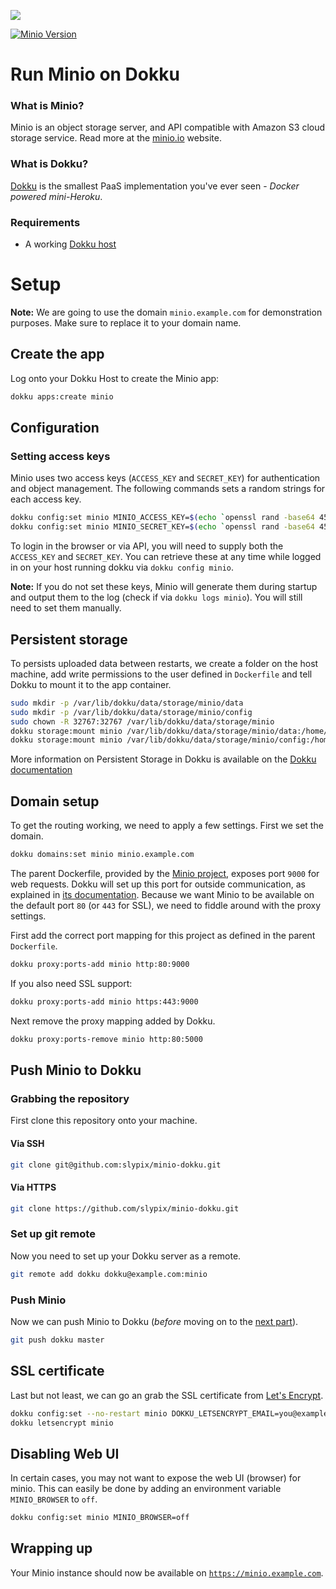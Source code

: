 ![](header.png)

[![Minio Version](https://img.shields.io/badge/Minio-RELEASE.2021--06--17T00--10--46Z-blue.svg)](https://github.com/minio/minio/tree/RELEASE.2021-06-17T00-10-46Z)

# Run Minio on Dokku

### What is Minio?

Minio is an object storage server, and API compatible with Amazon S3 cloud
storage service. Read more at the [minio.io](https://www.minio.io/) website.

### What is Dokku?

[Dokku](http://dokku.viewdocs.io/dokku/) is the smallest PaaS implementation
you've ever seen - _Docker powered mini-Heroku_.

### Requirements
* A working [Dokku host](http://dokku.viewdocs.io/dokku/getting-started/installation/)

# Setup

**Note:** We are going to use the domain `minio.example.com` for demonstration
purposes. Make sure to replace it to your domain name.

## Create the app
Log onto your Dokku Host to create the Minio app:

```bash
dokku apps:create minio
```

## Configuration

### Setting access keys

Minio uses two access keys (`ACCESS_KEY` and `SECRET_KEY`) for authentication
and object management. The following commands sets a random strings for each
access key.

```bash
dokku config:set minio MINIO_ACCESS_KEY=$(echo `openssl rand -base64 45` | tr -d \=+ | cut -c 1-20)
dokku config:set minio MINIO_SECRET_KEY=$(echo `openssl rand -base64 45` | tr -d \=+ | cut -c 1-32)
```

To login in the browser or via API, you will need to supply both the
`ACCESS_KEY` and `SECRET_KEY`. You can retrieve these at any time while logged
in on your host running dokku via `dokku config minio`.

**Note:** If you do not set these keys, Minio will generate them during startup
and output them to the log (check if via `dokku logs minio`). You will still
need to set them manually.


## Persistent storage

To persists uploaded data between restarts, we create a folder on the host
machine, add write permissions to the user defined in `Dockerfile` and tell
Dokku to mount it to the app container.

```bash
sudo mkdir -p /var/lib/dokku/data/storage/minio/data
sudo mkdir -p /var/lib/dokku/data/storage/minio/config
sudo chown -R 32767:32767 /var/lib/dokku/data/storage/minio
dokku storage:mount minio /var/lib/dokku/data/storage/minio/data:/home/dokku/data
dokku storage:mount minio /var/lib/dokku/data/storage/minio/config:/home/dokku/.minio
```

More information on Persistent Storage in Dokku is available on the [Dokku documentation](http://dokku.viewdocs.io/dokku/advanced-usage/persistent-storage/)

## Domain setup

To get the routing working, we need to apply a few settings. First we set
the domain.

```bash
dokku domains:set minio minio.example.com
```

The parent Dockerfile, provided by the [Minio
project](https://github.com/minio/minio), exposes port `9000` for web requests.
Dokku will set up this port for outside communication, as explained in [its
documentation](http://dokku.viewdocs.io/dokku/advanced-usage/proxy-management/#proxy-port-mapping).
Because we want Minio to be available on the default port `80` (or `443` for
SSL), we need to fiddle around with the proxy settings.

First add the correct port mapping for this project as defined in the parent
`Dockerfile`.

```bash
dokku proxy:ports-add minio http:80:9000
```

If you also need SSL support:

```bash
dokku proxy:ports-add minio https:443:9000
```

Next remove the proxy mapping added by Dokku.

```bash
dokku proxy:ports-remove minio http:80:5000
```

## Push Minio to Dokku

### Grabbing the repository

First clone this repository onto your machine.

#### Via SSH

```bash
git clone git@github.com:slypix/minio-dokku.git
```

#### Via HTTPS

```bash
git clone https://github.com/slypix/minio-dokku.git
```

### Set up git remote

Now you need to set up your Dokku server as a remote.

```bash
git remote add dokku dokku@example.com:minio
```

### Push Minio

Now we can push Minio to Dokku (_before_ moving on to the [next part](#domain-and-ssl-certificate)).

```bash
git push dokku master
```

## SSL certificate

Last but not least, we can go an grab the SSL certificate from [Let's
Encrypt](https://letsencrypt.org/).

```bash
dokku config:set --no-restart minio DOKKU_LETSENCRYPT_EMAIL=you@example.com
dokku letsencrypt minio
```

## Disabling Web UI

In certain cases, you may not want to expose the web UI (browser) for minio. This can easily be done by adding an environment variable `MINIO_BROWSER` to `off`.

```bash
dokku config:set minio MINIO_BROWSER=off
```

## Wrapping up

Your Minio instance should now be available on [`https://minio.example.com`](https://minio.example.com).
